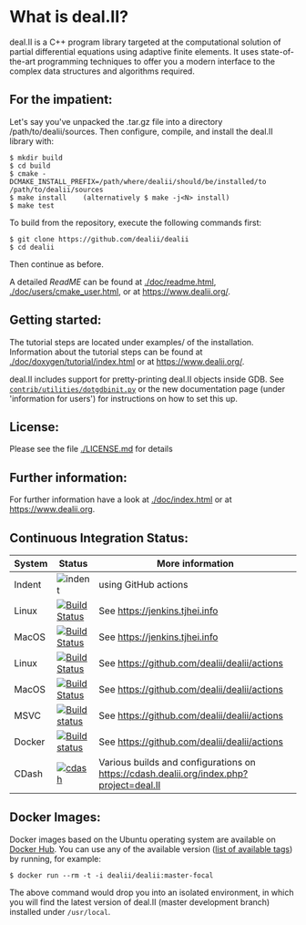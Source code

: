 What is deal.II?
================

deal.II is a C++ program library targeted at the computational solution
of partial differential equations using adaptive finite elements. It uses
state-of-the-art programming techniques to offer you a modern interface
to the complex data structures and algorithms required.

For the impatient:
------------------

Let's say you've unpacked the .tar.gz file into a directory /path/to/dealii/sources. 
Then configure, compile, and install the deal.II library with:

    $ mkdir build
    $ cd build
    $ cmake -DCMAKE_INSTALL_PREFIX=/path/where/dealii/should/be/installed/to /path/to/dealii/sources
    $ make install    (alternatively $ make -j<N> install)
    $ make test

To build from the repository, execute the following commands first:

    $ git clone https://github.com/dealii/dealii
    $ cd dealii

Then continue as before.

A detailed *ReadME* can be found at [./doc/readme.html](https://dealii.org/developer/readme.html),
[./doc/users/cmake_user.html](https://dealii.org/developer/users/cmake_user.html),
or at https://www.dealii.org/.

Getting started:
----------------

The tutorial steps are located under examples/ of the installation.
Information about the tutorial steps can be found at
[./doc/doxygen/tutorial/index.html](https://dealii.org/developer/doxygen/deal.II/Tutorial.html)
or at https://www.dealii.org/.

deal.II includes support for pretty-printing deal.II objects inside GDB.
See [`contrib/utilities/dotgdbinit.py`](contrib/utilities/dotgdbinit.py) or
the new documentation page (under 'information for users') for instructions
on how to set this up.

License:
--------

Please see the file [./LICENSE.md](LICENSE.md) for details

Further information:
--------------------

For further information have a look at
[./doc/index.html](https://dealii.org/developer/index.html) or at
https://www.dealii.org.

Continuous Integration Status:
------------------------

| System | Status                                                                                                                                                                                                                                           | More information                                                                      |
| ------ | ------------------------------------------------------------------------------------------------------------------------------------------------------------------------------------------------------------------------------------------------ | ------------------------------------------------------------------------------------- |
| Indent | ![indent](https://github.com/dealii/dealii/workflows/indent/badge.svg)                                                                                                                                                                           | using GitHub actions                                                                  |
| Linux  | [![Build Status](https://jenkins.tjhei.info/job/dealii/job/master/badge/icon)](https://jenkins.tjhei.info/job/dealii/job/master/)                                                                                                                | See https://jenkins.tjhei.info                                                        |
| MacOS  | [![Build Status](https://jenkins.tjhei.info/job/dealii-OSX/job/master/badge/icon)](https://jenkins.tjhei.info/job/dealii-OSX/job/master/)                                                                                                        | See https://jenkins.tjhei.info                                                        |
| Linux  | [![Build Status](https://github.com/dealii/dealii/workflows/github-linux/badge.svg)](https://github.com/dealii/dealii/actions?query=workflow%3Agithub-linux)                                                                                     | See https://github.com/dealii/dealii/actions                                          |
| MacOS  | [![Build Status](https://github.com/dealii/dealii/workflows/github-OSX/badge.svg)](https://github.com/dealii/dealii/actions?query=workflow%3Agithub-OSX)                                                                                         | See https://github.com/dealii/dealii/actions                                          |
| MSVC   | [![Build status](https://github.com/dealii/dealii/workflows/github-windows/badge.svg)](https://github.com/dealii/dealii/actions?query=workflow%3Agithub-windows)                                                                                 | See https://github.com/dealii/dealii/actions                                          |
| Docker | [![Build status](https://github.com/dealii/dealii/workflows/github-docker/badge.svg)](https://github.com/dealii/dealii/actions?query=workflow%3Agithub-docker)                                                                                   | See https://github.com/dealii/dealii/actions                                          |
| CDash  | [![cdash](https://img.shields.io/website?down_color=lightgrey&down_message=offline&label=CDash&up_color=green&up_message=up&url=https%3A%2F%2Fcdash.dealii.org%2Findex.php%3Fproject%3Ddeal.II)](https://cdash.dealii.org/index.php?project=deal.II) | Various builds and configurations on https://cdash.dealii.org/index.php?project=deal.II |

Docker Images:
-------------

Docker images based on the Ubuntu operating system are available on
[Docker Hub](https://hub.docker.com/repository/docker/dealii/dealii). You can 
use any of the available version 
([list of available tags](https://hub.docker.com/repository/docker/dealii/dealii/tags)) 
by running, for example:

    $ docker run --rm -t -i dealii/dealii:master-focal

The above command would drop you into an isolated environment, in which you 
will find the latest version of deal.II (master development branch) installed
under `/usr/local`.


